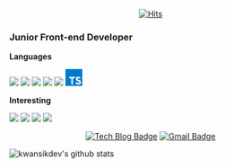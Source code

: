 <div align=center>

[![Hits](https://hits.seeyoufarm.com/api/count/incr/badge.svg?url=https%3A%2F%2Fgithub.com%2Fkwansikdev)](https://hits.seeyoufarm.com)

</div>

### Junior Front-end Developer

**Languages**

<code><img height="30" src="https://user-images.githubusercontent.com/37237125/89312669-801b0a80-d6b2-11ea-97cb-ceb59306e01b.png"></code>
<code><img height="30" src="https://user-images.githubusercontent.com/37237125/89312677-81e4ce00-d6b2-11ea-9549-5160e6933485.png"></code>
<code><img height="30" src="https://user-images.githubusercontent.com/37237125/89312688-83ae9180-d6b2-11ea-88ef-46b665e0d603.png"></code>
<code><img height="30" src="https://user-images.githubusercontent.com/37237125/89361053-30b1fa00-d705-11ea-8deb-d187a64d8ace.png"></code>
<code><img height="30" src="https://user-images.githubusercontent.com/37237125/89361164-8090c100-d705-11ea-96c0-05489c96c1af.png"></code>
<code><img height="30" src="https://raw.githubusercontent.com/github/explore/80688e429a7d4ef2fca1e82350fe8e3517d3494d/topics/typescript/typescript.png"></code>

**Interesting**

<code><img height="30" src="https://user-images.githubusercontent.com/37237125/89312935-d425ef00-d6b2-11ea-84ab-4bbe67167c84.png"></code>
<code><img height="30" src="https://user-images.githubusercontent.com/37237125/89312941-d5efb280-d6b2-11ea-8af9-69cbccc64da3.png"></code>
<code><img height="30" src="https://user-images.githubusercontent.com/37237125/89312950-d9833980-d6b2-11ea-8b58-295d95f6a45c.png"></code>
<code><img height="30" src="https://user-images.githubusercontent.com/37237125/89312955-db4cfd00-d6b2-11ea-840e-61a4eba3546a.png"></code>

<div align=center>
  
[![Tech Blog Badge](http://img.shields.io/badge/-Tech%20blog-black?style=flat-square&logo=github&link=)]()
[![Gmail Badge](https://img.shields.io/badge/Gmail-d14836?style=flat-square&logo=Gmail&logoColor=white&link=mailto:kwansk0424@gmail.com)](mailto:kwansk0424@gmail.com)

</div>

![kwansikdev's github stats](https://github-readme-stats.vercel.app/api?username=kwansikdev&) <br />
<!-- ![Top Langs](https://github-readme-stats.vercel.app/api/top-langs/?username=kwansikdev) -->
